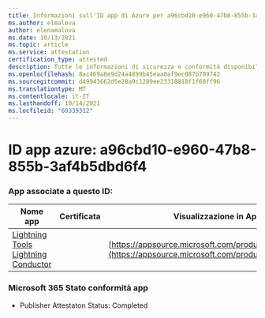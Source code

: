 ```yaml
---
title: Informazioni sull'ID app di Azure per a96cbd10-e960-47b8-855b-3af4b5dbd6f4
ms.author: elmalova
author: elenamalova
ms.date: 10/13/2021
ms.topic: article
ms.service: attestation
certification_type: attested
description: Tutte le informazioni di sicurezza e conformità disponibili per a96cbd10-e960-47b8-855b-3af4b5dbd6f4.
ms.openlocfilehash: 8ac469a8e9d24a4899b45eaa0af9ec087b709742
ms.sourcegitcommit: d49943662d5e28a9c1289ee23318818f1f68ff96
ms.translationtype: MT
ms.contentlocale: it-IT
ms.lasthandoff: 10/14/2021
ms.locfileid: "60339312"
---
```

# <a name="azure-app-id-a96cbd10-e960-47b8-855b-3af4b5dbd6f4"></a>ID app azure: a96cbd10-e960-47b8-855b-3af4b5dbd6f4


### <a name="apps-associated-with-this-id"></a>App associate a questo ID:
| **Nome app** | **Certificata** | **Visualizzazione in AppSource** |
|--------------|---------------|-----------------------|
| [Lightning Tools Lightning Conductor](https://docs.microsoft.com/microsoft-365-app-certification/forward/WA200001926) |  | [https://appsource.microsoft.com/product/office/WA200001926](https://appsource.microsoft.com/product/office/WA200001926) |

### <a name="microsoft-365-app-compliance-status"></a>Microsoft 365 Stato conformità app
- Publisher Attestaton Status: Completed

